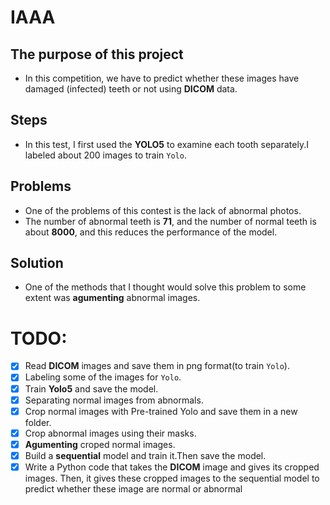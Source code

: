 # IAAA

## The purpose of this project
- In this competition, we have to predict whether these images have damaged (infected) teeth or not using **DICOM** data.
## Steps
- In this test, I first used the **YOLO5** to examine each tooth separately.I labeled about 200 images to train `Yolo`.
## Problems
- One of the problems of this contest is the lack of abnormal photos.
- The number of abnormal teeth is **71**, and the number of normal teeth is about **8000**, and this reduces the performance of the model.
## Solution
- One of the methods that I thought would solve this problem to some extent was **agumenting** abnormal images.


# TODO:
- [x] Read **DICOM** images and save them in png format(to train `Yolo`).
- [x] Labeling some of the images for `Yolo`.
- [x] Train **Yolo5** and save the model.
- [x] Separating normal images from abnormals.
- [x] Crop normal images with Pre-trained Yolo and save them in a new folder.
- [x] Crop abnormal images using their masks.
- [x] **Agumenting** croped normal images.
- [x] Build a **sequential** model and train it.Then save the model.
- [x] Write a Python code that takes the **DICOM** image and gives its cropped images. Then, it gives these cropped images to the sequential model to predict whether these image are normal or abnormal